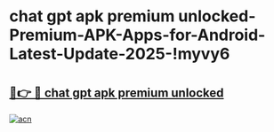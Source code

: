 # chat gpt apk premium unlocked-Premium-APK-Apps-for-Android-Latest-Update-2025-!myvy6

# <h2><a href="https://googleone.com">🔗👉 🔴 chat gpt apk premium unlocked</a></h2>

[![acn](https://github.com/user-attachments/assets/0f9c940e-d8b0-45ae-aac7-cd30a18b3e1c)](https://googleone.com)

